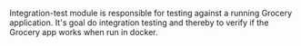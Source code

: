 Integration-test module is responsible for testing against a running Grocery application. It's goal do integration
testing and thereby to verify if the Grocery app works when run in docker.